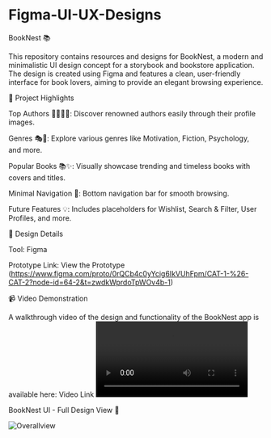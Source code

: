 # Figma-UI-UX-Designs

BookNest 📚

This repository contains resources and designs for BookNest, a modern and minimalistic UI design concept for a storybook and bookstore application. The design is created using Figma and features a clean, user-friendly interface for book lovers, aiming to provide an elegant browsing experience.


🌟 Project Highlights

Top Authors 👩‍🏫👨‍🏫: Discover renowned authors easily through their profile images.

Genres 🎭📖: Explore various genres like Motivation, Fiction, Psychology, and more.

Popular Books 📚✨: Visually showcase trending and timeless books with covers and titles.

Minimal Navigation 🧭: Bottom navigation bar for smooth browsing.

Future Features 💡: Includes placeholders for Wishlist, Search & Filter, User Profiles, and more.


🎨 Design Details

Tool: Figma 

Prototype Link: View the Prototype
(https://www.figma.com/proto/0rQCb4c0yYcig6IkVUhFpm/CAT-1-%26-CAT-2?node-id=64-2&t=zwdkWprdoTpWOv4b-1)


📹 Video Demonstration

A walkthrough video of the design and functionality of the BookNest app is available here:
Video Link
![Demo Video](./BookNest.mp4)

BookNest UI - Full Design View 🎨

![Overallview](https://github.com/user-attachments/assets/fc36b0e7-857e-4457-9f4d-96d1d08ec9ef)


